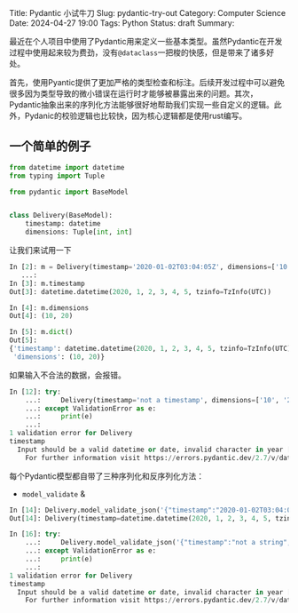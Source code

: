 Title: Pydantic 小试牛刀
Slug: pydantic-try-out
Category: Computer Science
Date: 2024-04-27 19:00
Tags: Python
Status: draft
Summary: 

最近在个人项目中使用了Pydantic用来定义一些基本类型。虽然Pydantic在开发过程中使用起来较为费劲，没有`@dataclass`一把梭的快感，但是带来了诸多好处。

首先，使用Pyantic提供了更加严格的类型检查和标注。后续开发过程中可以避免很多因为类型导致的微小错误在运行时才能够被暴露出来的问题。其次，Pydantic抽象出来的序列化方法能够很好地帮助我们实现一些自定义的逻辑。此外，Pydanic的校验逻辑也比较快，因为核心逻辑都是使用rust编写。

## 一个简单的例子

```python
from datetime import datetime
from typing import Tuple

from pydantic import BaseModel


class Delivery(BaseModel):
    timestamp: datetime
    dimensions: Tuple[int, int]
```

让我们来试用一下
```python
In [2]: m = Delivery(timestamp='2020-01-02T03:04:05Z', dimensions=['10', '20'])
   ...: 
In [3]: m.timestamp
Out[3]: datetime.datetime(2020, 1, 2, 3, 4, 5, tzinfo=TzInfo(UTC))

In [4]: m.dimensions
Out[4]: (10, 20)

In [5]: m.dict()
Out[5]: 
{'timestamp': datetime.datetime(2020, 1, 2, 3, 4, 5, tzinfo=TzInfo(UTC)),
 'dimensions': (10, 20)}
```

如果输入不合法的数据，会报错。

```python
In [12]: try:
    ...:     Delivery(timestamp='not a timestamp', dimensions=['10', '20'])
    ...: except ValidationError as e:
    ...:     print(e)
    ...: 
1 validation error for Delivery
timestamp
  Input should be a valid datetime or date, invalid character in year [type=datetime_from_date_parsing, input_value='not a timestamp', input_type=str]
    For further information visit https://errors.pydantic.dev/2.7/v/datetime_from_date_parsing
```

每个Pydantic模型都自带了三种序列化和反序列化方法：

* `model_validate` & 

```python
In [14]: Delivery.model_validate_json('{"timestamp":"2020-01-02T03:04:05Z","dimensions":[10,20]}')
Out[14]: Delivery(timestamp=datetime.datetime(2020, 1, 2, 3, 4, 5, tzinfo=TzInfo(UTC)), dimensions=(10, 20))

In [16]: try:
    ...:     Delivery.model_validate_json('{"timestamp":"not a string","dimensions":[10,20]}')
    ...: except ValidationError as e:
    ...:     print(e)
    ...: 
1 validation error for Delivery
timestamp
  Input should be a valid datetime or date, invalid character in year [type=datetime_from_date_parsing, input_value='not a string', input_type=str]
    For further information visit https://errors.pydantic.dev/2.7/v/datetime_from_date_parsing
```
